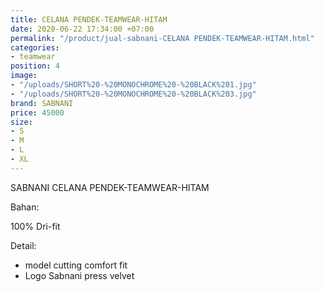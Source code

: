 ```yaml
---
title: CELANA PENDEK-TEAMWEAR-HITAM
date: 2020-06-22 17:34:00 +07:00
permalink: "/product/jual-sabnani-CELANA PENDEK-TEAMWEAR-HITAM.html"
categories:
- teamwear
position: 4
image:
- "/uploads/SHORT%20-%20MONOCHROME%20-%20BLACK%201.jpg"
- "/uploads/SHORT%20-%20MONOCHROME%20-%20BLACK%203.jpg"
brand: SABNANI
price: 45000
size:
- S
- M
- L
- XL
---
```


SABNANI
CELANA PENDEK-TEAMWEAR-HITAM

Bahan:

100% Dri-fit


Detail:

- model cutting comfort fit
- Logo Sabnani press velvet